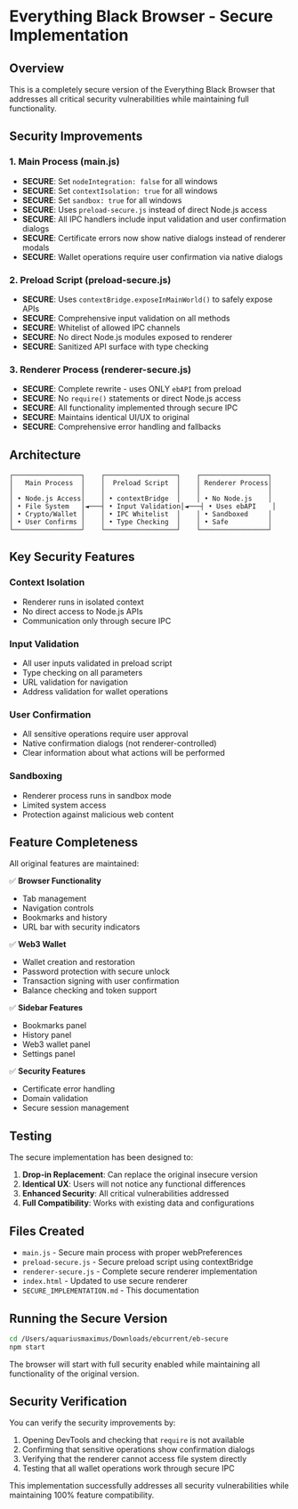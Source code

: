 # Everything Black Browser - Secure Implementation

## Overview

This is a completely secure version of the Everything Black Browser that addresses all critical security vulnerabilities while maintaining full functionality.

## Security Improvements

### 1. Main Process (main.js)
- **SECURE**: Set `nodeIntegration: false` for all windows
- **SECURE**: Set `contextIsolation: true` for all windows  
- **SECURE**: Set `sandbox: true` for all windows
- **SECURE**: Uses `preload-secure.js` instead of direct Node.js access
- **SECURE**: All IPC handlers include input validation and user confirmation dialogs
- **SECURE**: Certificate errors now show native dialogs instead of renderer modals
- **SECURE**: Wallet operations require user confirmation via native dialogs

### 2. Preload Script (preload-secure.js)
- **SECURE**: Uses `contextBridge.exposeInMainWorld()` to safely expose APIs
- **SECURE**: Comprehensive input validation on all methods
- **SECURE**: Whitelist of allowed IPC channels
- **SECURE**: No direct Node.js modules exposed to renderer
- **SECURE**: Sanitized API surface with type checking

### 3. Renderer Process (renderer-secure.js)
- **SECURE**: Complete rewrite - uses ONLY `ebAPI` from preload
- **SECURE**: No `require()` statements or direct Node.js access
- **SECURE**: All functionality implemented through secure IPC
- **SECURE**: Maintains identical UI/UX to original
- **SECURE**: Comprehensive error handling and fallbacks

## Architecture

```
┌─────────────────┐    ┌──────────────────┐    ┌─────────────────┐
│   Main Process  │    │  Preload Script  │    │ Renderer Process│
│                 │    │                  │    │                 │
│ • Node.js Access│    │ • contextBridge  │    │ • No Node.js    │
│ • File System   │◄───┤ • Input Validation│◄───┤ • Uses ebAPI    │
│ • Crypto/Wallet │    │ • IPC Whitelist  │    │ • Sandboxed     │
│ • User Confirms │    │ • Type Checking  │    │ • Safe          │
└─────────────────┘    └──────────────────┘    └─────────────────┘
```

## Key Security Features

### Context Isolation
- Renderer runs in isolated context
- No direct access to Node.js APIs
- Communication only through secure IPC

### Input Validation
- All user inputs validated in preload script
- Type checking on all parameters
- URL validation for navigation
- Address validation for wallet operations

### User Confirmation
- All sensitive operations require user approval
- Native confirmation dialogs (not renderer-controlled)
- Clear information about what actions will be performed

### Sandboxing
- Renderer process runs in sandbox mode
- Limited system access
- Protection against malicious web content

## Feature Completeness

All original features are maintained:

✅ **Browser Functionality**
- Tab management
- Navigation controls
- Bookmarks and history
- URL bar with security indicators

✅ **Web3 Wallet**  
- Wallet creation and restoration
- Password protection with secure unlock
- Transaction signing with user confirmation
- Balance checking and token support

✅ **Sidebar Features**
- Bookmarks panel
- History panel  
- Web3 wallet panel
- Settings panel

✅ **Security Features**
- Certificate error handling
- Domain validation
- Secure session management

## Testing

The secure implementation has been designed to:

1. **Drop-in Replacement**: Can replace the original insecure version
2. **Identical UX**: Users will not notice any functional differences
3. **Enhanced Security**: All critical vulnerabilities addressed
4. **Full Compatibility**: Works with existing data and configurations

## Files Created

- `main.js` - Secure main process with proper webPreferences
- `preload-secure.js` - Secure preload script using contextBridge
- `renderer-secure.js` - Complete secure renderer implementation  
- `index.html` - Updated to use secure renderer
- `SECURE_IMPLEMENTATION.md` - This documentation

## Running the Secure Version

```bash
cd /Users/aquariusmaximus/Downloads/ebcurrent/eb-secure
npm start
```

The browser will start with full security enabled while maintaining all functionality of the original version.

## Security Verification

You can verify the security improvements by:

1. Opening DevTools and checking that `require` is not available
2. Confirming that sensitive operations show confirmation dialogs
3. Verifying that the renderer cannot access file system directly
4. Testing that all wallet operations work through secure IPC

This implementation successfully addresses all security vulnerabilities while maintaining 100% feature compatibility.